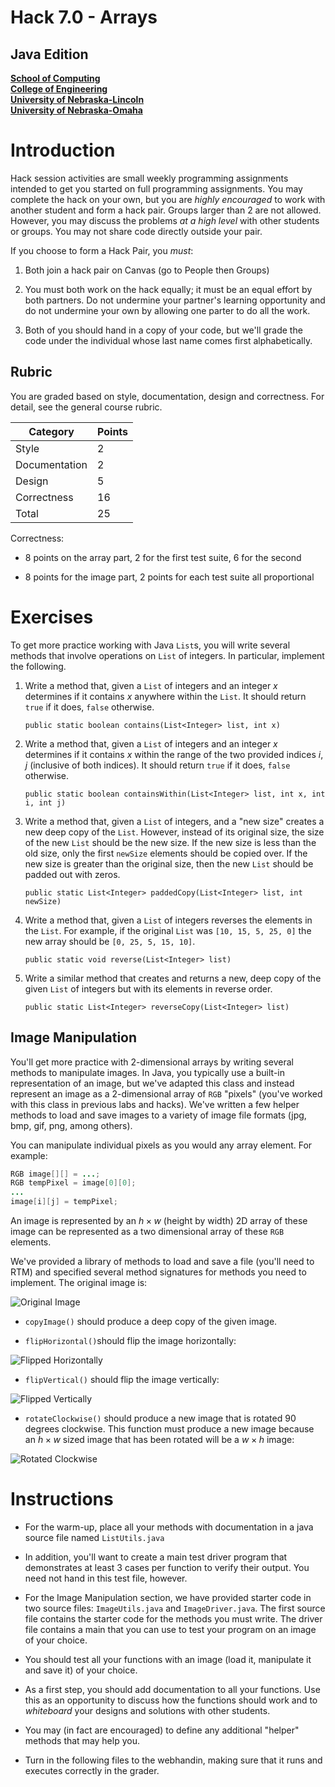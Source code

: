 # Hack 7.0 - Arrays
## Java Edition
**[School of Computing](https://computing.unl.edu/)**  
**[College of Engineering](https://engineering.unl.edu/)**  
**[University of Nebraska-Lincoln](https://unl.edu)**  
**[University of Nebraska-Omaha](https://http://unomaha.edu/)**  

# Introduction

Hack session activities are small weekly programming assignments
intended to get you started on full programming assignments. You may
complete the hack on your own, but you are *highly encouraged* to work
with another student and form a hack pair. Groups larger than 2 are not
allowed. However, you may discuss the problems *at a high level* with
other students or groups. You may not share code directly outside your
pair.

If you choose to form a Hack Pair, you *must*:

1.  Both join a hack pair on Canvas (go to People then Groups)

2.  You must both work on the hack equally; it must be an equal effort
    by both partners. Do not undermine your partner's learning
    opportunity and do not undermine your own by allowing one parter to
    do all the work.

3.  Both of you should hand in a copy of your code, but we'll grade the
    code under the individual whose last name comes first alphabetically.

## Rubric

You are graded based on style, documentation, design and correctness.
For detail, see the general course rubric.

| Category      | Points |
|---------------|--------|
| Style         | 2      |
| Documentation | 2      |
| Design        | 5      |
| Correctness   | 16     |
| Total         | 25     |

Correctness:

-   8 points on the array part, 2 for the first test suite, 6 for the
    second

-   8 points for the image part, 2 points for each test suite all
    proportional

# Exercises

To get more practice working with Java `List`s, you will write
several methods that involve operations on `List` of integers. In
particular, implement the following.

1.  Write a method that, given a `List` of integers and an
    integer $x$ determines if it contains $x$ anywhere within the
    `List`. It should return `true` if it does,
    `false` otherwise.

    `public static boolean contains(List<Integer> list, int x)`

2.  Write a method that, given a `List` of integers and an
    integer $x$ determines if it contains $x$ within the range of the
    two provided indices $i, j$ (inclusive of both indices). It should
    return `true` if it does, `false` otherwise.

    `public static boolean containsWithin(List<Integer> list, int x, int i, int j)`

3.  Write a method that, given a `List` of integers, and a "new
    size" creates a new deep copy of the `List`. However, instead
    of its original size, the size of the new `List` should be
    the new size. If the new size is less than the old size, only the
    first `newSize` elements should be copied over. If the new
    size is greater than the original size, then the new `List`
    should be padded out with zeros.

    `public static List<Integer> paddedCopy(List<Integer> list, int newSize)`

4.  Write a method that, given a `List` of integers reverses the
    elements in the `List`. For example, if the original
    `List` was `[10, 15, 5, 25, 0]` the new array should
    be `[0, 25, 5, 15, 10]`.

    `public static void reverse(List<Integer> list)`

5.  Write a similar method that creates and returns a new, deep copy of
    the given `List` of integers but with its elements in reverse
    order.

    `public static List<Integer> reverseCopy(List<Integer> list)`

## Image Manipulation

You'll get more practice with 2-dimensional arrays by writing several
methods to manipulate images. In Java, you typically use a built-in
representation of an image, but we've adapted this class and instead
represent an image as a 2-dimensional array of `RGB` "pixels"
(you've worked with this class in previous labs and hacks). We've
written a few helper methods to load and save images to a variety of
image file formats (jpg, bmp, gif, png, among others).

You can manipulate individual pixels as you would any array element. For
example:

``` java
RGB image[][] = ...;
RGB tempPixel = image[0][0];
...
image[i][j] = tempPixel;
```

An image is represented by an $h \times w$ (height by width) 2D array of
these image can be represented as a two dimensional array of these
`RGB` elements.

We've provided a library of methods to load and save a file (you'll need
to RTM) and specified several method signatures for methods you need to
implement.  The original image is:

![Original Image](./images/pointers.png)

-   `copyImage()` should produce a deep copy of the given image.

-   `flipHorizontal()`should flip the image horizontally:

![Flipped Horizontally](./images/pointersHFlip.jpg)

-   `flipVertical()` should flip the image vertically:

![Flipped Vertically](./images/pointersVFlip.png)

-   `rotateClockwise()` should produce a new image that is rotated
    90 degrees clockwise. This function must produce a new image because
    an $h \times w$ sized image that has been rotated will be a
    $w \times h$ image:

![Rotated Clockwise](./images/pointersRotated.jpg)

# Instructions

-   For the warm-up, place all your methods with documentation in a java
    source file named `ListUtils.java`

-   In addition, you'll want to create a main test driver program that
    demonstrates at least 3 cases per function to verify their output.
    You need not hand in this test file, however.

-   For the Image Manipulation section, we have provided starter code in
    two source files: `ImageUtils.java` and
    `ImageDriver.java`. The first source file contains the
    starter code for the methods you must write. The driver file
    contains a main that you can use to test your program on an image of
    your choice.

-   You should test all your functions with an image (load it,
    manipulate it and save it) of your choice.

-   As a first step, you should add documentation to all your functions.
    Use this as an opportunity to discuss how the functions should work
    and to *whiteboard* your designs and solutions with other students.

-   You may (in fact are encouraged) to define any additional "helper"
    methods that may help you.

-   Turn in the following files to the webhandin, making sure that it
    runs and executes correctly in the grader.

